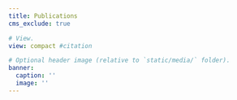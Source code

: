 ```yaml
---
title: Publications
cms_exclude: true

# View.
view: compact #citation

# Optional header image (relative to `static/media/` folder).
banner:
  caption: ''
  image: ''
---
```

